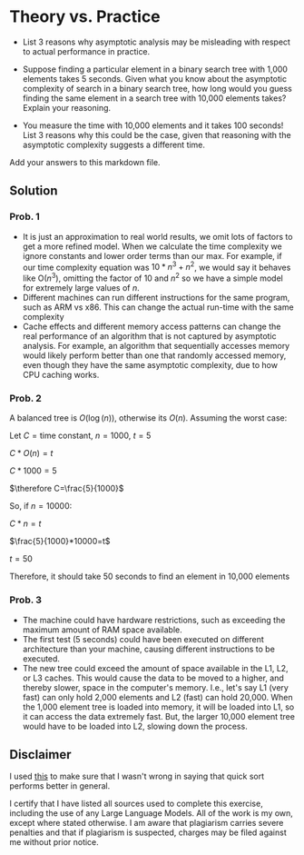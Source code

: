 # Theory vs. Practice

- List 3 reasons why asymptotic analysis may be misleading with respect to
  actual performance in practice.

- Suppose finding a particular element in a binary search tree with 1,000
  elements takes 5 seconds. Given what you know about the asymptotic complexity
  of search in a binary search tree, how long would you guess finding the same
  element in a search tree with 10,000 elements takes? Explain your reasoning.

- You measure the time with 10,000 elements and it takes 100 seconds! List 3
  reasons why this could be the case, given that reasoning with the asymptotic
  complexity suggests a different time.

Add your answers to this markdown file.

## Solution

### Prob. 1
- It is just an approximation to real world results, we omit lots of factors to get a more refined model. When we calculate the time complexity we ignore constants and lower order terms than our max. For example, if our time complexity equation was $10*n^3+n^2$, we would say it behaves like O($n^3$), omitting the factor of 10 and $n^2$ so we have a simple model for extremely large values of $n$.
- Different machines can run different instructions for the same program, such as ARM vs x86. This can change the actual run-time with the same complexity
- Cache effects and different memory access patterns can change the real performance of an algorithm that is not captured by asymptotic analysis. For example, an algorithm that sequentially accesses memory would likely perform better than one that randomly accessed memory, even though they have the same asymptotic complexity, due to how CPU caching works. 
  
### Prob. 2

A balanced tree is $O(\log(n))$, otherwise its $O(n)$. Assuming the worst case:

Let $C = \text{time constant,}$  $n=1000$, $t = 5$

$C*O(n)=t$

$C*1000=5$

$\therefore C=\frac{5}{1000}$

So, if $n=10000$:

$C*n=t$

$\frac{5}{1000}*10000=t$

$t = 50$

Therefore, it should take 50 seconds to find an element in 10,000 elements

### Prob. 3
- The machine could have hardware restrictions, such as exceeding the maximum amount of RAM space available.
- The first test (5 seconds) could have been executed on different architecture than your machine, causing different instructions to be executed.
- The new tree could exceed the amount of space available in the L1, L2, or L3 caches. This would cause the data to be moved to a higher, and thereby slower, space in the computer's memory. I.e., let's say L1 (very fast) can only hold 2,000 elements and L2 (fast) can hold 20,000. When the 1,000 element tree is loaded into memory, it will be loaded into L1, so it can access the data extremely fast. But, the larger 10,000 element tree would have to be loaded into L2, slowing down the process.

## Disclaimer

I used [this](https://stackoverflow.com/questions/2467751/quicksort-vs-heapsort) to make sure that I wasn't wrong in saying that quick sort performs better in general.

I certify that I have listed all sources used to complete this exercise, including the use of any Large Language Models. All of the work is my own, except where stated otherwise. I am aware that plagiarism carries severe penalties and that if plagiarism is suspected, charges may be filed against me without prior notice.
